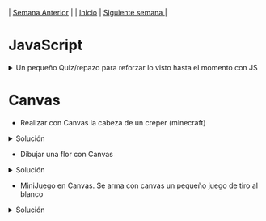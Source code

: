 | [Semana Anterior](/week03/README.md) |
| [Inicio](/README.md) |
[Siguiente semana ](/week05/README.md)|

# JavaScript

<details>
  <summary>Un pequeño Quiz/repazo para reforzar lo visto hasta el momento con JS</summary>
  <ul>  
    <details>
    <summary>¿Qué es un array?</summary>
      Es una estructura de datos de tipo objeto.
    </details>
    <details>
    <summary>¿Qué es una variable?</summary>
      Es la representación de un espacio en memoria.
    </details>
    <details>
    <summary>¿Qué resultado podría esperar de ésta validación? 
    <code>4 == “4”</code>
    </summary>
      TRUE
    </details>
    <details>
    <summary>¿Cuáles son los tipos de scope tenemos? </summary>
    Scope global y Scope local.
    </details>
    <details>
    <summary>¿Qué resultado podría esperar de ésta validación? 
    <code>1 = “1”</code></summary>
    Syntax Error
    </details>
    <details>
    <summary>¿Qué podemos esperar al llamar al método .pop(); ? </summary>
    Borrar el último elemento de mi array.
    </details>
    <details>
    <summary>¿Qué resultado podría esperar de ésta validación? 
    <code>6 === “6”</code></summary>
    FALSE
    </details>
    <details>
    <summary>¿Qué método llamaríamos para saber el index de un elemento de mi array? </summary>
    indexOf()
    </details>
    <details>
    <summary>¿Por qué decimos que JavaScript es un lenguaje dinámico?</summary>
    Porque es un lenguaje que corre en tiempo de ejecución.
    </details>
    <details>
    <summary>¿Cómo podemos crear notas o comentarios en nuestro JavaScript?</summary>
    utilizando //... /*  */
    </details>
    <details>
    <summary>¿Qué significa Coerción en JS?</summary>
    Es el proceso de convertir el valor de un tipo a otro.
    </details>
    <details>
    <summary>¿Qué es el hoisting en Javascript?</summary>
    Es cuando las declaraciones de variables y funciones se procesan antes de ejecutar cualquier código.
    </details>

  </ul>
</details>



# Canvas


- Realizar con Canvas la cabeza de un creper (minecraft)

<details>
  <summary>Solución</summary>

    ```
    <canvas width="600" height="400"></canvas>
    <script>
    var pantalla = document.querySelector("canvas");
    var pincel = pantalla.getContext("2d");
    //cabeza
    pincel.fillStyle = 'darkgreen';
    pincel.fillRect(200, 50, 350 ,300);
    //ojos
    pincel.fillStyle = 'black';
    pincel.fillRect(250, 110, 90, 90);
    pincel.fillRect(410, 110, 90, 90);
    //nariz
    pincel.fillRect(340, 200, 70, 100);
     //boca
    pincel.fillRect(300, 240, 40, 110);
    pincel.fillRect(410, 240, 40, 110);
    </script>
    ```

</details>

-  Dibujar una flor con Canvas

<details>
  <summary>Solución</summary>
    
    ```
    <canvas width="600" height="400"></canvas>

    <script>

    var pantalla = document.querySelector("canvas");
    var pincel = pantalla.getContext("2d");
    pincel.fillStyle = "lightgray";
    pincel.fillRect(0, 0, 600, 400);

    function dibujarCirculo(x, y, radio, color) {

        pincel.fillStyle = color;
        pincel.beginPath();
        pincel.arc(x, y, radio, 0, 2*3.14);
        pincel.fill();
    }
        function dibujarFlor(x,y) {
        dibujarCirculo(x, y+20, 10, "blue");
        dibujarCirculo(x, y, 10, "red");
        dibujarCirculo(x, y-20, 10, "yellow");
        dibujarCirculo(x-20, y, 10, "orange");
        dibujarCirculo(x+20, y, 10, "black");
        }
        dibujarFlor(300,200);

    </script>
    ```


</details>



-  MiniJuego en Canvas. Se arma con canvas un pequeño juego de tiro al blanco

<details>
  <summary>Solución</summary>


    <canvas width="600" height="400"> </canvas>

    <script>
    	var pantalla = document.querySelector("canvas");
    	var pincel = pantalla.getContext("2d");
    	pincel.fillStyle = "lightgrey";
    	pincel.fillRect(0, 0, 600, 400);
    
    	var radio = 10;
    	var xAleatorio;
    	var yAleatorio;

    	function disenharCircunferencia(x, y, radio, color) {
    		pincel.fillStyle = color;
    		pincel.beginPath();
    		pincel.arc(x, y, radio, 0, 2 * Math.PI);
    		pincel.fill();
    	}
    
    	function limpiarPantalla() {
      
    		pincel.clearRect(0, 0, 600, 400);

    	}

    	var x = 0


    	function disenharObjetivo(x, y) {

    		disenharCircunferencia(x, y, radio + 20, "red");
    		disenharCircunferencia(x, y, radio + 10, "white");
    		disenharCircunferencia(x, y, radio, "red");
    	}


    	function sortearPosicion(maximo) {

    		return Math.floor(Math.random() * maximo);

    	}


    	function actualizarPantalla() {

    		limpiarPantalla();
    		xAleatorio = sortearPosicion(600);
    		yAleatorio = sortearPosicion(400);
    		disenharObjetivo(xAleatorio, yAleatorio);
    		x++;
    	}

	    setInterval(actualizarPantalla, 1000);

	    function disparar(evento) {

	    	var x = evento.pageX - pantalla.offsetLeft;
	    	var y = evento.pageY - pantalla.offsetTop;

	    	if ((x < xAleatorio + radio) &&
	    		(x > xAleatorio - radio) &&
	    		(y < yAleatorio + radio) &&
	    		(y > yAleatorio - radio)) {
	    		alert("Tiro Certero");
	    	}
	    }

	    pantalla.onclick = disparar;
    </script>

</details>